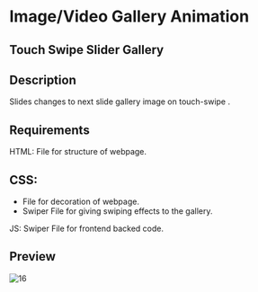 # Image/Video Gallery Animation

## Touch Swipe Slider Gallery 

## Description
Slides changes to next slide gallery image on touch-swipe .

## Requirements
HTML: File for structure of webpage.

## CSS:
- File for decoration of webpage.
- Swiper File for giving swiping effects to the gallery.
    
JS: Swiper File for frontend backed code.

## Preview

![16](https://user-images.githubusercontent.com/64718836/92392408-de1c9100-f13b-11ea-9162-6b74b43b9381.PNG)
